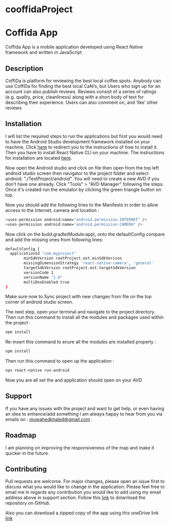 # cooffidaProject
# Coffida App

Coffida App is a mobile application developed using React Native framework and written in JavaScript

## Description
CoffiDa is platform for reviewing the best local coffee spots. Anybody can use CoffiDa for finding the
best local Café’s, but Users who sign up for an account can also publish reviews. Reviews consist of a
series of ratings (e.g. quality, price, cleanliness) along with a short body of text for describing their
experience. Users can also comment on, and ‘like’ other reviews


## Installation

I will list the required steps to run the applications but first you would need to have the Android Studio development framework installed on your machine, Click [here](https://developer.android.com/studio) to redirect you to the instructions of how to install it. Then you have to install React Native CLl on your machine. The instructions for installation are located [here](https://reactnative.dev/docs/getting-started).

Now open the Android studio and click on file then open from the top left android studio screen then navigator to the project folder and select android. "./TestProject/android". You will need to create a new AVD if you don't have one already. Click "Tools" > "AVD Manager" following the steps. Once it's created run the emulator by clicking the green triangle button on top.

Now you should add the following lines to the Manifests in order to allow access to the internet, camera and location :
```bash
<uses-permission android:name="android.permission.INTERNET" />
<uses-permission android:name="android.permission.CAMERA" />

```

Now click on the build.gradle(Module:app), onto the defaultConfig compare and add the missing ones from following lines:
```bash
defaultConfig {
  applicationId "com.myproject"
        minSdkVersion rootProject.ext.minSdkVersion
        missingDimensionStrategy 'react-native-camera', 'general'
        targetSdkVersion rootProject.ext.targetSdkVersion
        versionCode 1
        versionName "1.0"
        multiDexEnabled true
}
```
Make sure now to Sync project with new changes from file on the top corner of android studio screen.

The next step, open your terminal and navigate to the project directory. Then run this command to install all the modules and packages used within the project :

```bash
npm install
```
Re-insert this command to enure all the modules are installed properly :
```bash
npm install
```
Then run this command to open up the application :
```bash
npx react-native run-android
```
Now you are all set the and application should open on your AVD 

## Support
If you have any issues with the project and want to get help, or even having an idea to enhance/add something I am always happy to hear from you via emails on : muwahedkhaled@gmail.com .

## Roadmap
I am planning on improving the responsiveness of the map and make it quicker in the future. 

## Contributing
Pull requests are welcome. For major changes, please open an issue first to discuss what you would like to change in the application. Please feel free to email me in regards any contribution you would like to add using my email address above in support section. Follow this [link](https://github.com/khaled-muwahed/cooffidaProject) to do\wnload the repository on GitHub. 

Also you can download a zipped copy of the app using this oneDrive link [link](https://stummuac-my.sharepoint.com/personal/17001788_stu_mmu_ac_uk/_layouts/15/onedrive.aspx?id=%2Fpersonal%2F17001788%5Fstu%5Fmmu%5Fac%5Fuk%2FDocuments%2FMuwahedkhaled%5F17001788%2Ezip&parent=%2Fpersonal%2F17001788%5Fstu%5Fmmu%5Fac%5Fuk%2FDocuments&originalPath=aHR0cHM6Ly9zdHVtbXVhYy1teS5zaGFyZXBvaW50LmNvbS86dTovZy9wZXJzb25hbC8xNzAwMTc4OF9zdHVfbW11X2FjX3VrL0VhOVJWZE9SelJ0SHNLdVhPSGh0QVI0QnRrUzktTG5OYjFGMzZfVmxiY0tKX1E_cnRpbWU9VkNRVFpaYmEyRWc)

